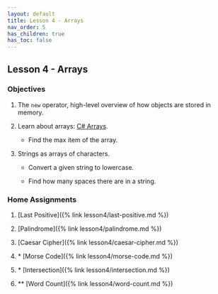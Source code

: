 ```yaml
---
layout: default
title: Lesson 4 - Arrays
nav_order: 5
has_children: true
has_toc: false
---
```


## Lesson 4 - Arrays

### Objectives

1. The `new` operator, high-level overview of how objects are stored in memory.

2. Learn about arrays: [C# Arrays](https://www.w3schools.com/cs/cs_arrays.php).

   * Find the max item of the array. 

3. Strings as arrays of characters.

   * Convert a given string to lowercase. 

   * Find how many spaces there are in a string.

### Home Assignments

1. [Last Positive]({% link lesson4/last-positive.md %})   

2. [Palindrome]({% link lesson4/palindrome.md %})

3. [Caesar Cipher]({% link lesson4/caesar-cipher.md %})

4. \* [Morse Code]({% link lesson4/morse-code.md %})

5. \* [Intersection]({% link lesson4/intersection.md %})

6. \*\* [Word Count]({% link lesson4/word-count.md %})



